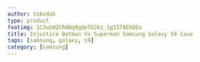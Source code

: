 ```yaml
---
author: tokodab
type: product
featimg: 1C2wzWZCRANq9gQe7OJkz_1gI5TAEXOEo
title: Injustice Batman Vs Superman Samsung Galaxy S9 Case
tags: [samsung, galaxy, s9]
category: [samsung]
---
```


